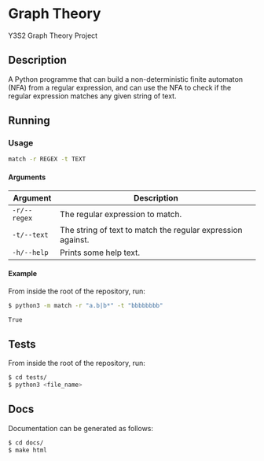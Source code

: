 # Graph Theory

Y3S2 Graph Theory Project

## Description

A Python programme that can build a non-deterministic finite automaton (NFA) from a regular expression, and
can use the NFA to check if the regular expression matches any given string of text.

## Running

### Usage

```sh
match -r REGEX -t TEXT
```

#### Arguments

| Argument | Description |
| -------- | ---------- |
| `-r/--regex` | The regular expression to match. |
| `-t/--text` | The string of text to match the regular expression against. |
| `-h/--help` | Prints some help text. |

#### Example

From inside the root of the repository, run:

```sh
$ python3 -m match -r "a.b|b*" -t "bbbbbbbb"

True
```

## Tests

From inside the root of the repository, run:

```sh
$ cd tests/
$ python3 <file_name>
```

## Docs

Documentation can be generated as follows:

```sh
$ cd docs/
$ make html
```

